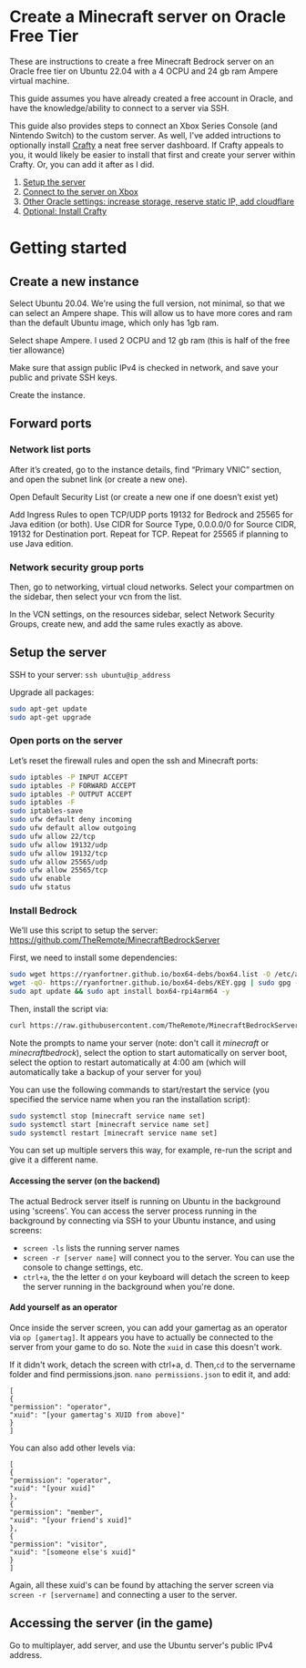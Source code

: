 # Create a Minecraft server on Oracle Free Tier

These are instructions to create a free Minecraft Bedrock server on an Oracle free tier on Ubuntu 22.04 with a 4 OCPU and 24 gb ram Ampere virtual machine.

This guide assumes you have already created a free account in Oracle, and have the knowledge/ability to connect to a server via SSH.

This guide also provides steps to connect an Xbox Series Console (and Nintendo Switch) to the custom server. As well, I've added intructions to optionally install [Crafty](https://craftycontrol.com) a neat free server dashboard. If Crafty appeals to you, it would likely be easier to install that first and create your server within Crafty. Or, you can add it after as I did.

1. [Setup the server](#Getting_started)
2. [Connect to the server on Xbox](Connect_Xbox_to_server.md)
3. [Other Oracle settings: increase storage, reserve static IP, add cloudflare](Oracle_additional_settings.md)
4. [Optional: Install Crafty](Install_Crafty.md)

# Getting started

## Create a new instance

Select Ubuntu 20.04. We're using the full version, not minimal, so that we can select an Ampere shape. This will allow us to have more cores and ram than the default Ubuntu image, which only has 1gb ram. 

Select shape Ampere. I used 2 OCPU and 12 gb ram (this is half of the free tier allowance)

Make sure that assign public IPv4 is checked in network, and save your public and private SSH keys.

Create the instance. 

## Forward ports

### Network list ports

After it’s created, go to the instance details, find “Primary VNIC” section, and open the subnet link (or create a new one).

Open Default Security List (or create a new one if one doesn’t exist yet)

Add Ingress Rules to open TCP/UDP ports 19132 for Bedrock and 25565 for Java edition (or both). Use CIDR for Source Type, 0.0.0.0/0 for Source CIDR, 19132 for Destination port. Repeat for TCP. Repeat for 25565 if planning to use Java edition.

### Network security group ports

Then, go to networking, virtual cloud networks. Select your compartmen on the sidebar, then select your vcn from the list.

In the VCN settings, on the resources sidebar, select Network Security Groups, create new, and add the same rules exactly as above.

## Setup the server

SSH to your server: `ssh ubuntu@ip_address`

Upgrade all packages:

```bash
sudo apt-get update
sudo apt-get upgrade
```

### Open ports on the server

Let’s reset the firewall rules and open the ssh and Minecraft ports:

```bash
sudo iptables -P INPUT ACCEPT
sudo iptables -P FORWARD ACCEPT
sudo iptables -P OUTPUT ACCEPT
sudo iptables -F
sudo iptables-save
sudo ufw default deny incoming
sudo ufw default allow outgoing
sudo ufw allow 22/tcp
sudo ufw allow 19132/udp
sudo ufw allow 19132/tcp
sudo ufw allow 25565/udp
sudo ufw allow 25565/tcp
sudo ufw enable
sudo ufw status
```

### Install Bedrock 

We’ll use this script to setup the server: https://github.com/TheRemote/MinecraftBedrockServer

First, we need to install some dependencies:

```bash
sudo wget https://ryanfortner.github.io/box64-debs/box64.list -O /etc/apt/sources.list.d/box64.list
wget -qO- https://ryanfortner.github.io/box64-debs/KEY.gpg | sudo gpg --dearmor -o /etc/apt/trusted.gpg.d/box64-debs-archive-keyring.gpg 
sudo apt update && sudo apt install box64-rpi4arm64 -y
```

Then, install the script via:

```bash
curl https://raw.githubusercontent.com/TheRemote/MinecraftBedrockServer/master/SetupMinecraft.sh | bash
```

Note the prompts to name your server (note: don't call it *minecraft* or *minecraftbedrock*), select the option to start automatically on server boot, select the option to restart automatically at 4:00 am (which will automatically take a backup of your server for you)

You can use the following commands to start/restart the service (you specified the service name when you ran the installation script):

```bash
sudo systemctl stop [minecraft service name set]
sudo systemctl start [minecraft service name set]
sudo systemctl restart [minecraft service name set]
```

You can set up multiple servers this way, for example, re-run the script and give it a different name.

#### Accessing the server (on the backend)

The actual Bedrock server itself is running on Ubuntu in the background using 'screens'. You can access the server process running in the background by connecting via SSH to your Ubuntu instance, and using screens: 

- `screen -ls` lists the running server names
- `screen -r [server name]` will connect you to the server. You can use the console to change settings, etc.
- `ctrl+a`, the the letter `d` on your keyboard will detach the screen to keep the server running in the background when you're done.

#### Add yourself as an operator

Once inside the server screen, you can add your gamertag as an operator via `op [gamertag]`. It appears you have to actually be connected to the server from your game to do so. Note the `xuid` in case this doesn't work.

If it didn't work, detach the screen with ctrl+a, d. Then,`cd` to the servername folder and find permissions.json. 
`nano permissions.json` to edit it, and add:

```
[
{
"permission": "operator",
"xuid": "[your gamertag's XUID from above]"
}
]

```

You can also add other levels via:

```
[
{
"permission": "operator",
"xuid": "[your xuid]"
},
{
"permission": "member",
"xuid": "[your friend's xuid]"
},
{
"permission": "visitor",
"xuid": "[someone else's xuid]"
}
]

```
Again, all these xuid's can be found by attaching the server screen via `screen -r [servername]` and connecting a user to the server. 

## Accessing the server (in the game)

Go to multiplayer, add server, and use the Ubuntu server's public IPv4 address. 



